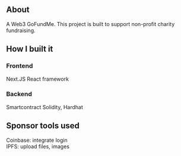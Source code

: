 ## About
A Web3 GoFundMe. This project is built to support non-profit charity fundraising.

## How I built it
### Frontend
Next.JS React framework

### Backend
Smartcontract
Solidity, Hardhat

## Sponsor tools used

Coinbase: integrate login</br>
IPFS: upload files, images</br>

